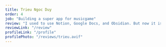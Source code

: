 ```yaml
---
title: Trieu Ngoc Duy
order: 4
job: "Building a super app for musicgame"
review: "I used to use Notion, Google Docs, and Obsidian. But now it is Saner.AI The app helps me to do all of the things I hate to do when writing/storing information The past: Read interesting things or self-reflection -> draft (writing) -> leave it there forever (like trash) Now: Read interesting things or self-reflection -> draft -> Saner structures them or make them reusable (not trash anymore) -> easily recall all knowledge I write Highly recommend"
reviewLink: "/review"
profileLink: "/profile"
profilePhoto: "/reviews/trieu.avif"
---
```

